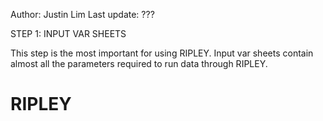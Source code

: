 Author: Justin Lim
Last update: ???

STEP 1: INPUT VAR SHEETS

This step is the most important for using RIPLEY. Input var sheets contain almost all the parameters required to run data through RIPLEY. 
# RIPLEY
